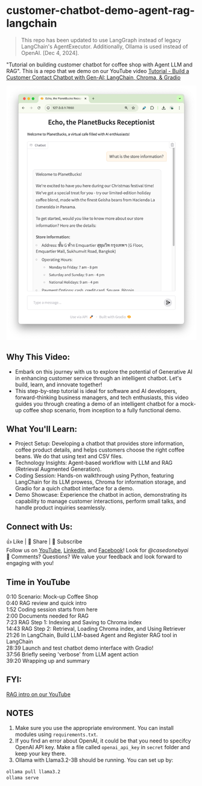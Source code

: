 # customer-chatbot-demo-agent-rag-langchain

> This repo has been updated to use LangGraph instead of legacy LangChain's AgentExecutor. Additionally, Ollama is used instead of OpenAI. [Dec 4, 2024].

"Tutorial on building customer chatbot for coffee shop with Agent LLM and RAG".
This is a repo that we demo on our YouTube video [Tutorial - Build a Customer Contact Chatbot with Gen-AI: LangChain, Chroma, & Gradio](https://youtu.be/KFmPgeSCxRs)

![UI Example](asset/UI%20Example.png)

## Why This Video:
- Embark on this journey with us to explore the potential of Generative AI in enhancing customer service through an intelligent chatbot. Let's build, learn, and innovate together!
- This step-by-step tutorial is ideal for software and AI developers, forward-thinking business managers, and tech enthusiasts, this video guides you through creating a demo of an intelligent chatbot for a mock-up coffee shop scenario, from inception to a fully functional demo.

## What You'll Learn:
- Project Setup: Developing a chatbot that provides store information, coffee product details, and helps customers choose the right coffee beans. We do that using text and CSV files.
- Technology Insights: Agent-based workflow with LLM and RAG (Retrieval Augmented Generation).
- Coding Session: Hands-on walkthrough using Python, featuring LangChain for its LLM prowess, Chroma for information storage, and Gradio for a quich chatbot interface for a demo.
- Demo Showcase: Experience the chatbot in action, demonstrating its capability to manage customer interactions, perform small talks, and handle product inquiries seamlessly.

## Connect with Us:
👍 Like | 🔗 Share | 📢 Subscribe    
Follow us on [YouTube](https://www.youtube.com/@CaseDonebyAI), [LinkedIn](www.linkedin.com/company/casedonebyai), and [Facebook](https://www.facebook.com/casedonebyai/)! Look for *@casedonebyai*   
💬 Comments? Questions? We value your feedback and look forward to engaging with you!

## Time in YouTube
0:10 Scenario: Mock-up Coffee Shop   
0:40 RAG review and quick intro   
1:52 Coding session starts from here   
2:00 Documents needed for RAG   
7:23 RAG Step 1: Indexing and Saving to Chroma index   
14:43 RAG Step 2: Retrieval, Loading Chroma index, and Using Retriever   
21:26 In LangChain, Build LLM-based Agent and Register RAG tool in LangChain   
28:39 Launch and test chatbot demo interface with Gradio!   
37:56 Briefly seeing 'verbose' from LLM agent action   
39:20 Wrapping up and summary   

## FYI:
[RAG intro on our YouTube](https://youtube.com/playlist?list=PLP50mZI6LSxNNTNhavyvqONaUBkeRv1ZJ)

## NOTES
1. Make sure you use the appropriate environment. You can install modules using `requirements.txt`.
2. If you find an error about OpenAI, it could be that you need to specifcy OpenAI API key. Make a file called `openai_api_key` in `secret` folder and keep your key there.
3. Ollama with Llama3.2-3B should be running. You can set up by:
```shell
ollama pull llama3.2
ollama serve
```